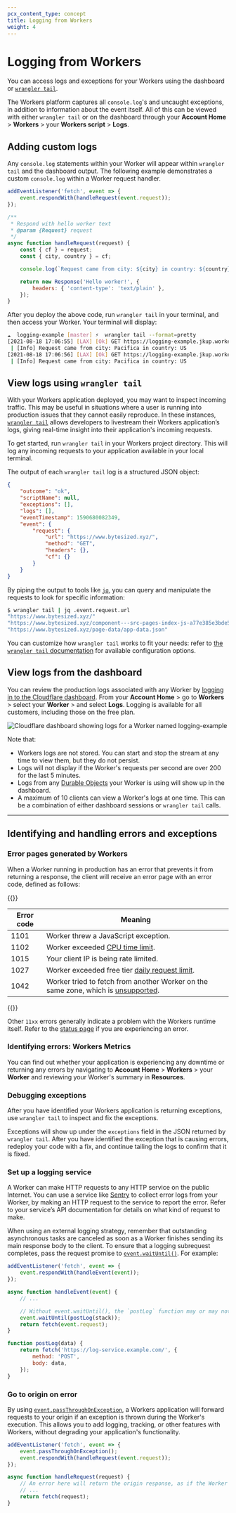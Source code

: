 ```yaml
---
pcx_content_type: concept
title: Logging from Workers
weight: 4
---
```


# Logging from Workers

You can access logs and exceptions for your Workers using the dashboard or [`wrangler tail`](/workers/wrangler/commands/#tail).

The Workers platform captures all `console.log`'s and uncaught exceptions, in addition to information about the event itself. All of this can be viewed with either `wrangler tail` or on the dashboard through your **Account Home** > **Workers** > your **Workers script** > **Logs**.

## Adding custom logs

Any `console.log` statements within your Worker will appear within `wrangler tail` and the dashboard output. The following example demonstrates a custom `console.log` within a Worker request handler.

```js
addEventListener('fetch', event => {
	event.respondWith(handleRequest(event.request));
});

/**
 * Respond with hello worker text
 * @param {Request} request
 */
async function handleRequest(request) {
	const { cf } = request;
	const { city, country } = cf;

	console.log(`Request came from city: ${city} in country: ${country}`);

	return new Response('Hello worker!', {
		headers: { 'content-type': 'text/plain' },
	});
}
```

After you deploy the above code, run `wrangler tail` in your terminal, and then access your Worker. Your terminal will display:

```sh
☁  logging-example [master] ⚡  wrangler tail --format=pretty
[2021-08-18 17:06:55] [LAX] [Ok] GET https://logging-example.jkup.workers.dev/
 | [Info] Request came from city: Pacifica in country: US
[2021-08-18 17:06:56] [LAX] [Ok] GET https://logging-example.jkup.workers.dev/favicon.ico
 | [Info] Request came from city: Pacifica in country: US
```

## View logs using `wrangler tail`

With your Workers application deployed, you may want to inspect incoming traffic. This may be useful in situations where a user is running into production issues that they cannot easily reproduce. In these instances, [`wrangler tail`](/workers/wrangler/commands/#tail) allows developers to livestream their Workers application’s logs, giving real-time insight into their application's incoming requests.

To get started, run `wrangler tail` in your Workers project directory. This will log any incoming requests to your application available in your local terminal.

The output of each `wrangler tail` log is a structured JSON object:

```json
{
	"outcome": "ok",
	"scriptName": null,
	"exceptions": [],
	"logs": [],
	"eventTimestamp": 1590680082349,
	"event": {
		"request": {
			"url": "https://www.bytesized.xyz/",
			"method": "GET",
			"headers": {},
			"cf": {}
		}
	}
}
```

By piping the output to tools like [`jq`](https://stedolan.github.io/jq/), you can query and manipulate the requests to look for specific information:

```sh
$ wrangler tail | jq .event.request.url
"https://www.bytesized.xyz/"
"https://www.bytesized.xyz/component---src-pages-index-js-a77e385e3bde5b78dbf6.js"
"https://www.bytesized.xyz/page-data/app-data.json"
```

You can customize how `wrangler tail` works to fit your needs: refer to [the `wrangler tail` documentation](/workers/wrangler/commands/#tail) for available configuration options.

## View logs from the dashboard

You can review the production logs associated with any Worker by [logging in to the Cloudflare dashboard](https://dash.cloudflare.com?to=/:account/workers/overview). From your **Account Home** > go to **Workers** > select your **Worker** > and select **Logs**. Logging is available for all customers, including those on the free plan.

![Cloudflare dashboard showing logs for a Worker named logging-example](../media/workers-logging-dashboard.png)

Note that:

- Workers logs are not stored. You can start and stop the stream at any time to view them, but they do not persist.
- Logs will not display if the Worker's requests per second are over 200 for the last 5 minutes.
- Logs from any [Durable Objects](/workers/learning/using-durable-objects/) your Worker is using will show up in the dashboard.
- A maximum of 10 clients can view a Worker's logs at one time. This can be a combination of either dashboard sessions or `wrangler tail` calls.

---

## Identifying and handling errors and exceptions

### Error pages generated by Workers

When a Worker running in production has an error that prevents it from returning a response, the client will receive an error page with an error code, defined as follows:

{{<table-wrap>}}

| Error code | Meaning                                                                                                           |
| ---------- | ----------------------------------------------------------------------------------------------------------------- |
| 1101       | Worker threw a JavaScript exception.                                                                              |
| 1102       | Worker exceeded [CPU time limit](/workers/platform/limits/).                                                      |
| 1015       | Your client IP is being rate limited.                                                                             |
| 1027       | Worker exceeded free tier [daily request limit](/workers/platform/limits/#daily-request).                         |
| 1042       | Worker tried to fetch from another Worker on the same zone, which is [unsupported](/workers/runtime-apis/fetch/). |

{{</table-wrap>}}

Other `11xx` errors generally indicate a problem with the Workers runtime itself. Refer to the [status page](https://www.cloudflarestatus.com) if you are experiencing an error.

### Identifying errors: Workers Metrics

You can find out whether your application is experiencing any downtime or returning any errors by navigating to **Account Home** > **Workers** > your **Worker** and reviewing your Worker's summary in **Resources**.

### Debugging exceptions

After you have identified your Workers application is returning exceptions, use `wrangler tail` to inspect and fix the exceptions.

<!-- TODO: include example -->

Exceptions will show up under the `exceptions` field in the JSON returned by `wrangler tail`. After you have identified the exception that is causing errors, redeploy your code with a fix, and continue tailing the logs to confirm that it is fixed.

### Set up a logging service

A Worker can make HTTP requests to any HTTP service on the public Internet. You can use a service like [Sentry](https://sentry.io) to collect error logs from your Worker, by making an HTTP request to the service to report the error. Refer to your service’s API documentation for details on what kind of request to make.

When using an external logging strategy, remember that outstanding asynchronous tasks are canceled as soon as a Worker finishes sending its main response body to the client. To ensure that a logging subrequest completes, pass the request promise to [`event.waitUntil()`](https://developer.mozilla.org/en-US/docs/Web/API/ExtendableEvent/waitUntil). For example:

```js
addEventListener('fetch', event => {
	event.respondWith(handleEvent(event));
});

async function handleEvent(event) {
	// ...

	// Without event.waitUntil(), the `postLog` function may or may not complete.
	event.waitUntil(postLog(stack));
	return fetch(event.request);
}

function postLog(data) {
	return fetch('https://log-service.example.com/', {
		method: 'POST',
		body: data,
	});
}
```

### Go to origin on error

By using [`event.passThroughOnException`](/workers/runtime-apis/fetch-event/#methods), a Workers application will forward requests to your origin if an exception is thrown during the Worker's execution. This allows you to add logging, tracking, or other features with Workers, without degrading your application's functionality.

```js
addEventListener('fetch', event => {
	event.passThroughOnException();
	event.respondWith(handleRequest(event.request));
});

async function handleRequest(request) {
	// An error here will return the origin response, as if the Worker wasn’t present.
	// ...
	return fetch(request);
}
```
